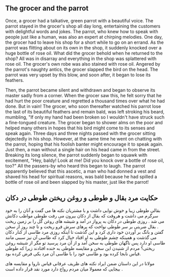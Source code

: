 ## The grocer and the parrot

Once, a grocer had a talkative, green parrot with a beautiful voice.
The parrot stayed in the grocer's shop all day long, entertaining the customers with delightful words and jokes.
The parrot, who knew how to speak with people just like a human, was also an expert at chirping melodies.
One day, the grocer had to leave his shop for a short while to go on an errand.
As the parrot was flitting about on its own in the shop, it suddenly knocked over a huge bottle of rose oil.
What did the grocer behold when he returned to the shop?
All was in disarray and everything in the shop was splattered with rose oil.
The grocer's own robe was also stained with rose oil.
Angered by the parrot's naughty antics, the grocer slapped the bird on the head.
The parrot was very upset by this blow, and soon after, it began to lose its feathers. 

Then, the parrot became silent and withdrawn and began to observe its master sadly from a corner. 
When the grocer saw this, he felt sorry that he had hurt the poor creature and regretted a thousand times over what he had done. 
But in vain! The grocer, who soon thereafter watched his parrot lose the last of its beautiful feathers and remain bald, was left stroking his beard, mumbling, "If only my hand had been broken so I wouldn't have struck such a fine-tongued creature. 
The grocer began to shower alms on the poor and helped many others in hopes that his bird might come to its senses and speak again. 
Three days and three nights passed with the grocer sitting dejectedly in his shop. However, at the same time he went on chatting with the parrot, 
hoping that his foolish banter might encourage it to speak again. 
Just then, a man without a single hair on his head came in from the street. 
Breaking its long silence, the parrot suddenly began to squawk with excitement, 
"Hey, baldy! Look at me! Did you knock over a bottle of rose oil, too?" 
All the passers-by who heard this began to laugh.
The parrot apparently believed that this ascetic, a man who had donned a vest and shaved his head for spiritual reasons, 
was bald because he had spilled a bottle of rose oil and been slapped by his master, just like the parrot! 

## حکایت مرد بقال و طوطی و روغن ریختن طوطی در دکان 

بقالی طوطی زیبا و خوش نوایی داشت و با مشتریان نکته ها می گفت و آنان را به خود سرگرم می داشت و هروقت که بقال از دکان بیرون می رفت طوطی مواظب دکانش می شد . 
روزی طوطی در دکان به پرواز در آمد و شیشه های روغن گل را بر زمین ریخت . بقال ضربتی بر سر طوطی نواخت که پرهای سرش فرو ریخت و تا چند روز از سخن گفتن و بانگ بر آوردن خود داری کرد و این گذشت تا اینکه روزی مرد طاسی از کنار دکان می گذشت و همینکه چشم طوطی به او اقتاد خیال کرد که طاسی آن نیز سببی مانند طاسی او دارد پس ناگهان طوطی به سخن آمد و از آن مرد پرسید تو مگر از شیشه روغن ریختی؟ مردم از شنیدن این سخن و مقایسه طوطی به خنده افتادند زیرا که طوطی قیاس نابجا کرده بود و طاسی خود را با طاسی آن مرد یکی فرض کرده بود.

مولانا در این داستان ضمن ایراد نکته های ظریف عرفانی قیاس ناروا و مقایسه های بیجایی که معمولا میان مردم رواج دارد مورد نقد قرار داده است .

